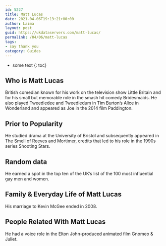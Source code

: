```yaml
---
id: 5227
title: Matt Lucas
date: 2021-04-06T19:13:21+00:00
author: Laima
layout: post
guid: https://ukdataservers.com/matt-lucas/
permalink: /04/06/matt-lucas
tags:
- say thank you
category: Guides
---
```


* some text
{: toc}


## Who is Matt Lucas
                  
                  
                  
British comedian known for his work on the television show Little Britain and for his small but memorable role in the smash hit comedy Bridesmaids. He also played Tweedledee and Tweedledum in Tim Burton&#8217;s Alice in Wonderland and appeared as Joe in the 2014 film Paddington.
                  
              
            
              
            
                
                
                
## Prior to Popularity
                  
                  
                  
He studied drama at the University of Bristol and subsequently appeared in The Smell of Reeves and Mortimer, credits that led to his role in the 1990s series Shooting Stars.
                  
              
            
              
            
                
                
                
## Random data
                  
                  
                  
He earned a spot in the top ten of the UK&#8217;s list of the 100 most influential gay men and women.
                  
              
            
              
            
                
                
                
## Family & Everyday Life of Matt Lucas
                  
                  
                  
His marriage to Kevin McGee ended in 2008.
                  
              
            
              
            
                
                
                
## People Related With Matt Lucas
                  
                  
                  
He had a voice role in the Elton John-produced animated film Gnomeo & Juliet.
                  
              
            
              
            
                
              
            
              
              
            
            
              
            
          
          
          